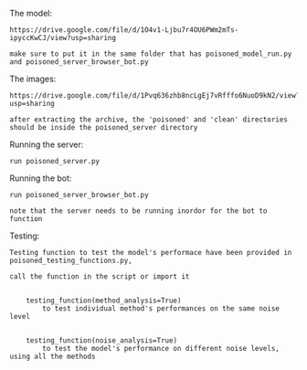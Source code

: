 The model:

    https://drive.google.com/file/d/1O4v1-Ljbu7r4OU6PWm2mTs-ipyccKwCJ/view?usp=sharing

    make sure to put it in the same folder that has poisoned_model_run.py and poisoned_server_browser_bot.py

The images:

    https://drive.google.com/file/d/1Pvq636zhb8ncLgEj7vRfffo6NuoD9kN2/view?usp=sharing

    after extracting the archive, the 'poisoned' and 'clean' directories should be inside the poisoned_server directory


Running the server:

    run poisoned_server.py
    
Running the bot:

    run poisoned_server_browser_bot.py
    
    note that the server needs to be running inordor for the bot to function

Testing:

    Testing function to test the model's performace have been provided in poisoned_testing_functions.py,
    
    call the function in the script or import it 

    
        testing_function(method_analysis=True)
            to test individual method's performances on the same noise level
            
            
        testing_function(noise_analysis=True)
            to test the model's performance on different noise levels, using all the methods
